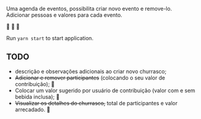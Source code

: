 Uma agenda de eventos, possibilita criar novo evento e remove-lo. Adicionar pessoas e valores para cada evento.

:construction: :construction: :construction:

Run `yarn start` to start application.

## TODO

- descrição e observações adicionais ao criar novo churrasco;
- ~~Adicionar e remover participantes~~ (colocando o seu valor de contribuição); :construction:
- Colocar um valor sugerido por usuário de contribuição (valor com e sem bebida inclusa); :construction:
- ~~Visualizar os detalhes do churrasco,~~ total de participantes e valor arrecadado. :construction:

